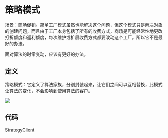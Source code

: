 # 策略模式

场景：商场促销。简单工厂模式虽然也能解决这个问题，但这个模式只是解决对象的创建问题，而且由于工厂本身包括了所有的收费方式，商场是可能经常性地更改打折额度和返利额度，每次维护或扩展收费方式都要改动这个工厂。所以它不是最好的办法。

面对算法的时常变动，应该有更好的办法。

## 定义

策略模式：它定义了算法家族，分别封装起来，让它们之间可以互相替换，此模式让算法的变化，不会影响到使用算法的客户。

![](https://technotes.oss-cn-shenzhen.aliyuncs.com/2023/202305062338274.png)

## 代码

[StrategyClient](StrategyClient.java)
